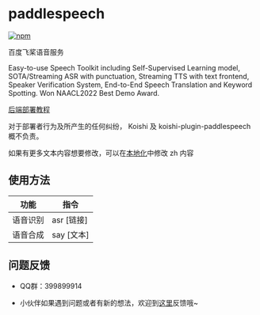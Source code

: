 # paddlespeech

[![npm](https://img.shields.io/npm/v/koishi-plugin-paddlespeech?style=flat-square)](https://www.npmjs.com/package/koishi-plugin-paddlespeech)

百度飞桨语音服务

Easy-to-use Speech Toolkit including Self-Supervised Learning model, SOTA/Streaming ASR with punctuation, Streaming TTS with text frontend, Speaker Verification System, End-to-End Speech Translation and Keyword Spotting. Won NAACL2022 Best Demo Award.


[后端部署教程](https://github.com/PaddlePaddle/PaddleSpeech/blob/develop/docs/source/install_cn.md)

对于部署者行为及所产生的任何纠纷， Koishi 及 koishi-plugin-paddlespeech 概不负责。

如果有更多文本内容想要修改，可以在[本地化](/locales)中修改 zh 内容

## 使用方法

| 功能 | 指令 |
|  ----  | ----  |
| 语音识别 | asr [链接] |
| 语音合成 | say [文本] |

## 问题反馈
* QQ群：399899914

* 小伙伴如果遇到问题或者有新的想法，欢迎到[这里](https://github.com/initialencounter/2022-12-24/issues)反馈哦~
